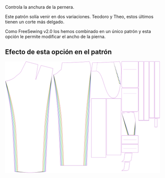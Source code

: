 
Controla la anchura de la pernera.

<Note>

Este patrón solía venir en dos variaciones. Teodoro y Theo, estos últimos tienen
un corte más delgado.

Como FreeSewing v2.0 los hemos combinado en un único patrón y esta opción
le permite modificar el ancho de la pierna.

</Note>

## Efecto de esta opción en el patrón
![Esta imagen muestra el efecto de esta opción superponiendo varias variantes que tienen un valor diferente para esta opción](theo_legwidth_sample.svg "Efecto de esta opción en el patrón")